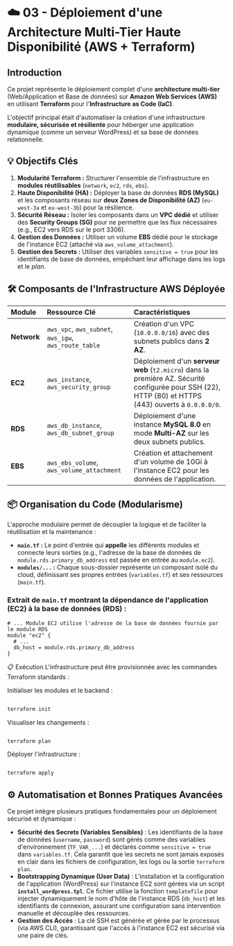 # ☁️ 03 - Déploiement d'une Architecture Multi-Tier Haute Disponibilité (AWS + Terraform)

## Introduction
Ce projet représente le déploiement complet d'une **architecture multi-tier** (Web/Application et Base de données) sur **Amazon Web Services (AWS)** en utilisant **Terraform** pour l'**Infrastructure as Code (IaC)**.

L'objectif principal était d'automatiser la création d'une infrastructure **modulaire, sécurisée et résiliente** pour héberger une application dynamique (comme un serveur WordPress) et sa base de données relationnelle.

## 💡 Objectifs Clés
1.  **Modularité Terraform :** Structurer l'ensemble de l'infrastructure en **modules réutilisables** (`network`, `ec2`, `rds`, `ebs`).
2.  **Haute Disponibilité (HA) :** Déployer la base de données **RDS (MySQL)** et les composants réseau sur **deux Zones de Disponibilité (AZ)** (`eu-west-3a` et `eu-west-3b`) pour la résilience.
3.  **Sécurité Réseau :** Isoler les composants dans un **VPC dédié** et utiliser des **Security Groups (SG)** pour ne permettre que les flux nécessaires (e.g., EC2 vers RDS sur le port 3306).
4.  **Gestion des Données :** Utiliser un volume **EBS** dédié pour le stockage de l'instance EC2 (attaché via `aws_volume_attachment`).
5.  **Gestion des Secrets :** Utiliser des variables `sensitive = true` pour les identifiants de base de données, empêchant leur affichage dans les logs et le *plan*.

## 🛠️ Composants de l'Infrastructure AWS Déployée

| Module | Ressource Clé | Caractéristiques |
| :--- | :--- | :--- |
| **Network** | `aws_vpc`, `aws_subnet`, `aws_igw`, `aws_route_table` | Création d'un VPC (`10.0.0.0/16`) avec des subnets publics dans **2 AZ**. |
| **EC2** | `aws_instance`, `aws_security_group` | Déploiement d'un **serveur web** (`t2.micro`) dans la première AZ. Sécurité configurée pour SSH (22), HTTP (80) et HTTPS (443) ouverts à `0.0.0.0/0`. |
| **RDS** | `aws_db_instance`, `aws_db_subnet_group` | Déploiement d'une instance **MySQL 8.0** en mode **Multi-AZ** sur les deux subnets publics. |
| **EBS** | `aws_ebs_volume`, `aws_volume_attachment` | Création et attachement d'un volume de 10Gi à l'instance EC2 pour les données de l'application. |

## 📦 Organisation du Code (Modularisme)
L'approche modulaire permet de découpler la logique et de faciliter la réutilisation et la maintenance :

* **`main.tf` :** Le point d'entrée qui **appelle** les différents modules et connecte leurs sorties (e.g., l'adresse de la base de données de `module.rds.primary_db_address` est passée en entrée au `module.ec2`).
* **`modules/...` :** Chaque sous-dossier représente un composant isolé du cloud, définissant ses propres entrées (`variables.tf`) et ses ressources (`main.tf`).

### Extrait de `main.tf` montrant la dépendance de l'application (EC2) à la base de données (RDS) :

```hcl
# ... Module EC2 utilise l'adresse de la base de données fournie par le module RDS
module "ec2" {
  # ...
  db_host = module.rds.primary_db_address
}
```

📋 Exécution
L'infrastructure peut être provisionnée avec les commandes Terraform standards :

Initialiser les modules et le backend :

```Bash

terraform init
```

Visualiser les changements :

```Bash

terraform plan
```

Déployer l'infrastructure :

```Bash

terraform apply
```

## ⚙️ Automatisation et Bonnes Pratiques Avancées

Ce projet intègre plusieurs pratiques fondamentales pour un déploiement sécurisé et dynamique :

* **Sécurité des Secrets (Variables Sensibles)** : Les identifiants de la base de données (`username`, `password`) sont gérés comme des variables d'environnement (`TF_VAR_...`) et déclarés comme `sensitive = true` dans `variables.tf`. Cela garantit que les secrets ne sont jamais exposés en clair dans les fichiers de configuration, les logs ou la sortie `terraform plan`.
* **Bootstrapping Dynamique (User Data)** : L'installation et la configuration de l'application (WordPress) sur l'instance EC2 sont gérées via un script **`install_wordpress.tpl`**. Ce fichier utilise la fonction `templatefile` pour injecter dynamiquement le nom d'hôte de l'instance RDS (`db_host`) et les identifiants de connexion, assurant une configuration sans intervention manuelle et découplée des ressources.
* **Gestion des Accès** : La clé SSH est générée et gérée par le processus (via AWS CLI), garantissant que l'accès à l'instance EC2 est sécurisé via une paire de clés.

